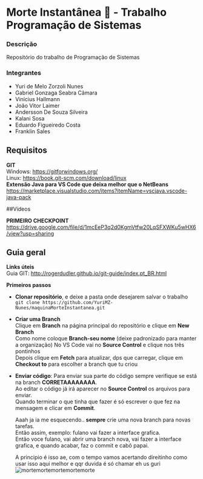 # Morte Instantânea 👺 - Trabalho Programação de Sistemas

### Descrição

Repositório do trabalho de Programação de Sistemas

### Integrantes

- Yuri de Melo Zorzoli Nunes
- Gabriel Gonzaga Seabra Câmara
- Vinícius Hallmann
- João Vitor Laimer
- Andersson De Souza Silveira
- Kalani Sosa
- Eduardo Figueiredo Costa
- Franklin Sales

## Requisitos

**GIT**  
Windows: https://gitforwindows.org/  
Linux: https://book.git-scm.com/download/linux  
**Extensão Java para VS Code que deixa melhor que o NetBeans**  
https://marketplace.visualstudio.com/items?itemName=vscjava.vscode-java-pack  

##Vídeos

**PRIMEIRO CHECKPOINT**
https://drive.google.com/file/d/1mcEeP3q2d0KgmVtfw20LqSFXWKu5wHX6/view?usp=sharing

## Guia geral

**Links úteis**  
Guia GIT: http://rogerdudler.github.io/git-guide/index.pt_BR.html

**Primeiros passos**

- **Clonar repositório**, e deixe a pasta onde desejarem salvar o trabalho
  `git clone https://github.com/YuriMZ-Nunes/maquinaMorteInstantanea.git`
- **Criar uma Branch**  
  Clique em **Branch** na página principal do repositório e clique em **New Branch**  
  Como nome coloque **Branch-seu nome** (deixe padronizado para manter a organização)
  No VS Code vai no **Source Control** e clique nos três pontinhos  
  Depois clique em **Fetch** para atualizar, dps que carregar, clique em **Checkout to** para escolher a branch que tu criou

- **Enviar código**:
  Para enviar sua parte do código sempre verifique se está na branch **CORRETAAAAAAAA**.  
  Ao editar o código já irá aparecer no **Source Control** os arquivos para enviar.  
  Quando terminar o que tinha que fazer é só escrever o que fez na mensagem e clicar em **Commit**.

  Aaah ja ia me esquecendo.. **sempre** crie uma nova branch para novas tarefas.  
  Então assim, exemplo: fulano vai fazer a interface grafica.  
  Então voce fulano, vai abrir uma branch nova, vai fazer a interface grafica, e quando acabar, faz o commit e cabô papai.

  A principio é isso ae, com o tempo vamos acertando direitinho como usar isso aqui melhor e qqr duvida é só chamar eh us guri  
  ![mortemortemortemortemorte](https://i.pinimg.com/1200x/f7/c3/ca/f7c3ca6460fbc7112026e502993ac2f0.jpg)
